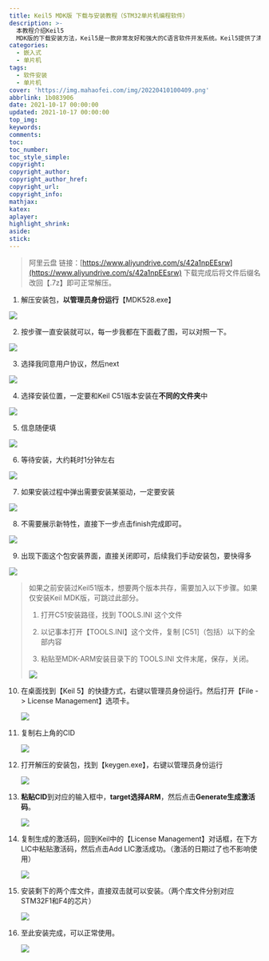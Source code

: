 ```yaml
---
title: Keil5 MDK版 下载与安装教程（STM32单片机编程软件）
description: >-
  本教程介绍Keil5
  MDK版的下载安装方法，Keil5是一款非常友好和强大的C语言软件开发系统。Keil5提供了清晰直观的操作界面,而且使用起来十分的轻松便捷,并具备编译器、编译器、安装包和调试跟踪功能。
categories:
  - 嵌入式
  - 单片机
tags:
  - 软件安装
  - 单片机
cover: 'https://img.mahaofei.com/img/20220410100409.png'
abbrlink: 1b083906
date: 2021-10-17 00:00:00
updated: 2021-10-17 00:00:00
top_img:
keywords:
comments:
toc:
toc_number:
toc_style_simple:
copyright:
copyright_author:
copyright_author_href:
copyright_url:
copyright_info:
mathjax:
katex:
aplayer:
highlight_shrink:
aside:
stick:
---
```



> 阿里云盘
> 链接：[https://www.aliyundrive.com/s/42a1npEEsrw](https://www.aliyundrive.com/s/42a1npEEsrw)
> 下载完成后将文件后缀名改回【.7z】即可正常解压。

1. 解压安装包，**以管理员身份运行**【MDK528.exe】

  ![](https://img.mahaofei.com/img/202112232006461-keilmdk-1.png)

  

2. 按步骤一直安装就可以，每一步我都在下面截了图，可以对照一下。

  ![](https://img.mahaofei.com/img/202112232007055-keilmdk-2.png)

  

3. 选择我同意用户协议，然后next

  ![](https://img.mahaofei.com/img/202112232007859-keilmdk-3.png)

  

4. 选择安装位置，一定要和Keil C51版本安装在**不同的文件夹**中

  ![](https://img.mahaofei.com/img/202112232007389-keilmdk-4.png)

  

5. 信息随便填

  ![](https://img.mahaofei.com/img/202112232010807-keilmdk-5.png)

  

6. 等待安装，大约耗时1分钟左右

  ![](https://img.mahaofei.com/img/202112232010318-keilmdk-6.png)

  

7. 如果安装过程中弹出需要安装某驱动，一定要安装

  ![](https://img.mahaofei.com/img/202112232011061-keilmdk-7.png)

  

8. 不需要展示新特性，直接下一步点击finish完成即可。

  ![](https://img.mahaofei.com/img/202112232011656-keilmdk-8.png)

  

9. 出现下面这个包安装界面，直接关闭即可，后续我们手动安装包，要快得多

  ![](https://img.mahaofei.com/img/202112232012974-keilmdk-9.png)

  

> 如果之前安装过Keil51版本，想要两个版本共存，需要加入以下步骤。如果仅安装Keil MDK版，可跳过此部分。
> 1. 打开C51安装路径，找到 TOOLS.INI  这个文件
>
> 2. 以记事本打开【TOOLS.INI】这个文件，复制 [C51]（包括）以下的全部内容
>
> 3. 粘贴至MDK-ARM安装目录下的  TOOLS.INI 文件末尾，保存，关闭。
>
>   ![](https://img.mahaofei.com/img/202112232012255-keilmdk-10.png)
 10. 在桌面找到【Keil 5】的快捷方式，右键以管理员身份运行。然后打开【File -> License Management】选项卡。

     ![](https://img.mahaofei.com/img/202112232012315-keilmdk-11.png)

     

11. 复制右上角的CID

    ![](https://img.mahaofei.com/img/202112232013981-keilmdk-12.png)

    

12. 打开解压的安装包，找到【keygen.exe】，右键以管理员身份运行

    ![](https://img.mahaofei.com/img/202112232013788-keilmdk-13.png)

    

13. **粘贴CID**到对应的输入框中，**target选择ARM**，然后点击**Generate生成激活码**。

    ![](https://img.mahaofei.com/img/202112232014581-keilmdk-14.png)

    

14. 复制生成的激活码，回到Keil中的【License Management】对话框，在下方LIC中粘贴激活码，然后点击Add LIC激活成功。（激活的日期过了也不影响使用）

    ![](https://img.mahaofei.com/img/202112232014618-keilmdk-15.png)

    

15. 安装剩下的两个库文件，直接双击就可以安装。（两个库文件分别对应STM32F1和F4的芯片）

    ![](https://img.mahaofei.com/img/202112232014820-keilmdk-16.png)

    

16. 至此安装完成，可以正常使用。

    ![](https://img.mahaofei.com/img/202112232015660-keilmdk-17.png)

